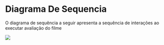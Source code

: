 # Diagrama De Sequencia

O diagrama de sequência a seguir apresenta a sequência de interações ao executar avaliação do filme

![](./DiagramaDeSequencia.jpg)
